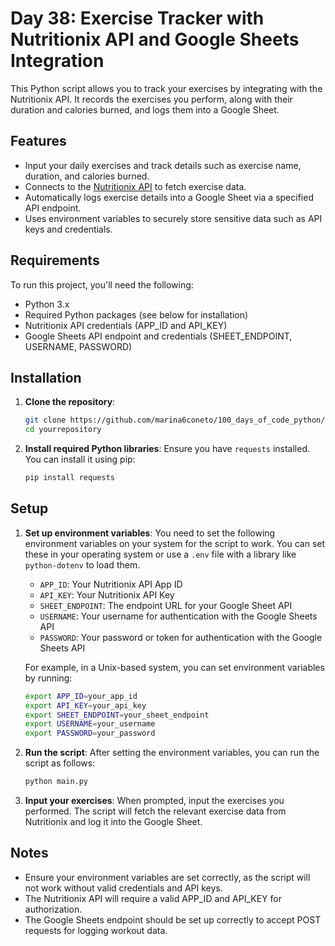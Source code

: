 
# Day 38: Exercise Tracker with Nutritionix API and Google Sheets Integration

This Python script allows you to track your exercises by integrating with the Nutritionix API. It records the exercises you perform, along with their duration and calories burned, and logs them into a Google Sheet.

## Features
- Input your daily exercises and track details such as exercise name, duration, and calories burned.
- Connects to the [Nutritionix API](https://www.nutritionix.com/business/api) to fetch exercise data.
- Automatically logs exercise details into a Google Sheet via a specified API endpoint.
- Uses environment variables to securely store sensitive data such as API keys and credentials.

## Requirements
To run this project, you'll need the following:
- Python 3.x
- Required Python packages (see below for installation)
- Nutritionix API credentials (APP_ID and API_KEY)
- Google Sheets API endpoint and credentials (SHEET_ENDPOINT, USERNAME, PASSWORD)

## Installation

1. **Clone the repository**:
   ```bash
   git clone https://github.com/marina6coneto/100_days_of_code_python/tree/master/day_38.git
   cd yourrepository
   ```

2. **Install required Python libraries**:
   Ensure you have `requests` installed. You can install it using pip:
   ```bash
   pip install requests
   ```

## Setup

1. **Set up environment variables**:
   You need to set the following environment variables on your system for the script to work. You can set these in your operating system or use a `.env` file with a library like `python-dotenv` to load them.

   - `APP_ID`: Your Nutritionix API App ID
   - `API_KEY`: Your Nutritionix API Key
   - `SHEET_ENDPOINT`: The endpoint URL for your Google Sheet API
   - `USERNAME`: Your username for authentication with the Google Sheets API
   - `PASSWORD`: Your password or token for authentication with the Google Sheets API

   For example, in a Unix-based system, you can set environment variables by running:

   ```bash
   export APP_ID=your_app_id
   export API_KEY=your_api_key
   export SHEET_ENDPOINT=your_sheet_endpoint
   export USERNAME=your_username
   export PASSWORD=your_password
   ```

2. **Run the script**:
   After setting the environment variables, you can run the script as follows:
   ```bash
   python main.py
   ```

3. **Input your exercises**:
   When prompted, input the exercises you performed. The script will fetch the relevant exercise data from Nutritionix and log it into the Google Sheet.

## Notes
- Ensure your environment variables are set correctly, as the script will not work without valid credentials and API keys.
- The Nutritionix API will require a valid APP_ID and API_KEY for authorization.
- The Google Sheets endpoint should be set up correctly to accept POST requests for logging workout data.
